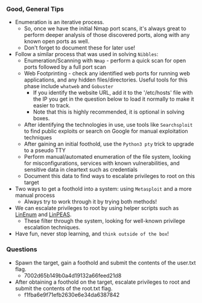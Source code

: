 ### Good, General Tips
- Enumeration is an iterative process. 
	- So, once we have the initial Nmap port scans, it's always great to perform deeper analysis of those discovered ports, along with any known open ports as well.
	- Don't forget to document these for later use!
- Follow a similar process that was used in solving `Nibbles`:
	- Enumeration/Scanning with `Nmap` - perform a quick scan for open ports followed by a full port scan
	- Web Footprinting - check any identified web ports for running web applications, and any hidden files/directories. Useful tools for this phase include `whatweb` and `Gobuster`
		- If you identify the website URL, add it to the '/etc/hosts' file with the IP you get in the question below to load it normally to make it easier to track.
		- Note that this is highly recommended, it is optional in solving boxes.
	- After identifying the technologies in use, use tools like `Searchsploit` to find public exploits or search on Google for manual exploitation techniques
	- After gaining an initial foothold, use the `Python3 pty` trick to upgrade to a pseudo TTY
	- Perform manual/automated enumeration of the file system, looking for misconfigurations, services with known vulnerabilities, and sensitive data in cleartext such as credentials
	- Document this data to find ways to escalate privileges to root on this target
- Two ways to get a foothold into a system: using `Metasploit` and a more manual process
	- Always try to work through it by trying both methods!
- We can escalate privileges to root by using helper scripts such as [LinEnum](https://github.com/rebootuser/LinEnum) and [LinPEAS](https://github.com/carlospolop/privilege-escalation-awesome-scripts-suite/tree/master/linPEAS).
	- These filter through the system, looking for well-known privilege escalation techniques.
- Have fun, never stop learning, and `think outside of the box`!

### Questions
- Spawn the target, gain a foothold and submit the contents of the user.txt flag.
	- 7002d65b149b0a4d19132a66feed21d8
- After obtaining a foothold on the target, escalate privileges to root and submit the contents of the root.txt flag.
	- f1fba6e9f71efb2630e6e34da6387842